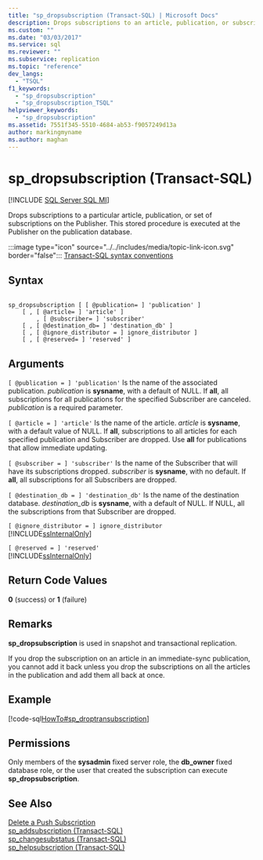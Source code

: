 ```yaml
---
title: "sp_dropsubscription (Transact-SQL) | Microsoft Docs"
description: Drops subscriptions to an article, publication, or subscriptions on the Publisher. This stored procedure runs at the Publisher on the publication database.
ms.custom: ""
ms.date: "03/03/2017"
ms.service: sql
ms.reviewer: ""
ms.subservice: replication
ms.topic: "reference"
dev_langs: 
  - "TSQL"
f1_keywords: 
  - "sp_dropsubscription"
  - "sp_dropsubscription_TSQL"
helpviewer_keywords: 
  - "sp_dropsubscription"
ms.assetid: 7551f345-5510-4684-ab53-f9057249d13a
author: markingmyname
ms.author: maghan
---
```

# sp_dropsubscription (Transact-SQL)
[!INCLUDE [SQL Server SQL MI](../../includes/applies-to-version/sql-asdbmi.md)]

  Drops subscriptions to a particular article, publication, or set of subscriptions on the Publisher. This stored procedure is executed at the Publisher on the publication database.  
  
 :::image type="icon" source="../../includes/media/topic-link-icon.svg" border="false"::: [Transact-SQL syntax conventions](../../t-sql/language-elements/transact-sql-syntax-conventions-transact-sql.md)  
  
## Syntax  
  
```  
  
sp_dropsubscription [ [ @publication= ] 'publication' ]  
    [ , [ @article= ] 'article' ]  
        , [ @subscriber= ] 'subscriber'  
    [ , [ @destination_db= ] 'destination_db' ]  
    [ , [ @ignore_distributor = ] ignore_distributor ]  
    [ , [ @reserved= ] 'reserved' ]  
```  
  
## Arguments  
`[ @publication = ] 'publication'`
 Is the name of the associated publication. *publication* is **sysname**, with a default of NULL. If **all**, all subscriptions for all publications for the specified Subscriber are canceled. *publication* is a required parameter.  
  
`[ @article = ] 'article'`
 Is the name of the article. *article* is **sysname**, with a default value of NULL. If **all**, subscriptions to all articles for each specified publication and Subscriber are dropped. Use **all** for publications that allow immediate updating.  
  
`[ @subscriber = ] 'subscriber'`
 Is the name of the Subscriber that will have its subscriptions dropped. *subscriber* is **sysname**, with no default. If **all**, all subscriptions for all Subscribers are dropped.  
  
`[ @destination_db = ] 'destination_db'`
 Is the name of the destination database. *destination_db* is **sysname**, with a default of NULL. If NULL, all the subscriptions from that Subscriber are dropped.  
  
`[ @ignore_distributor = ] ignore_distributor`  
 [!INCLUDE[ssInternalOnly](../../includes/ssinternalonly-md.md)]  
  
`[ @reserved = ] 'reserved'`  
 [!INCLUDE[ssInternalOnly](../../includes/ssinternalonly-md.md)]  
  
## Return Code Values  
 **0** (success) or **1** (failure)  
  
## Remarks  
 **sp_dropsubscription** is used in snapshot and transactional replication.  
  
 If you drop the subscription on an article in an immediate-sync publication, you cannot add it back unless you drop the subscriptions on all the articles in the publication and add them all back at once.  
  
## Example  
 [!code-sql[HowTo#sp_droptransubscription](../../relational-databases/replication/codesnippet/tsql/sp-dropsubscription-tran_1.sql)]  
  
## Permissions  
 Only members of the **sysadmin** fixed server role, the **db_owner** fixed database role, or the user that created the subscription can execute **sp_dropsubscription**.  
  
## See Also  
 [Delete a Push Subscription](../../relational-databases/replication/delete-a-push-subscription.md)   
 [sp_addsubscription &#40;Transact-SQL&#41;](../../relational-databases/system-stored-procedures/sp-addsubscription-transact-sql.md)   
 [sp_changesubstatus &#40;Transact-SQL&#41;](../../relational-databases/system-stored-procedures/sp-changesubstatus-transact-sql.md)   
 [sp_helpsubscription &#40;Transact-SQL&#41;](../../relational-databases/system-stored-procedures/sp-helpsubscription-transact-sql.md)  
  
  
